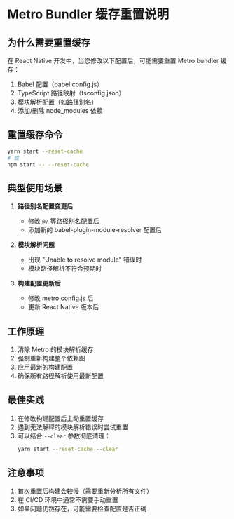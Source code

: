 # Metro Bundler 缓存重置说明

## 为什么需要重置缓存

在 React Native 开发中，当您修改以下配置后，可能需要重置 Metro bundler 缓存：

1. Babel 配置（babel.config.js）
2. TypeScript 路径映射（tsconfig.json）
3. 模块解析配置（如路径别名）
4. 添加/删除 node_modules 依赖

## 重置缓存命令

```bash
yarn start --reset-cache
# 或
npm start -- --reset-cache
```

## 典型使用场景

1. **路径别名配置变更后**
   - 修改 `@/` 等路径别名配置后
   - 添加新的 babel-plugin-module-resolver 配置后

2. **模块解析问题**
   - 出现 "Unable to resolve module" 错误时
   - 模块路径解析不符合预期时

3. **构建配置更新后**
   - 修改 metro.config.js 后
   - 更新 React Native 版本后

## 工作原理

1. 清除 Metro 的模块解析缓存
2. 强制重新构建整个依赖图
3. 应用最新的构建配置
4. 确保所有路径解析使用最新配置

## 最佳实践

1. 在修改构建配置后主动重置缓存
2. 遇到无法解释的模块解析错误时尝试重置
3. 可以结合 `--clear` 参数彻底清理：
   ```bash
   yarn start --reset-cache --clear
   ```

## 注意事项

1. 首次重置后构建会较慢（需要重新分析所有文件）
2. 在 CI/CD 环境中通常不需要手动重置
3. 如果问题仍然存在，可能需要检查配置是否正确
